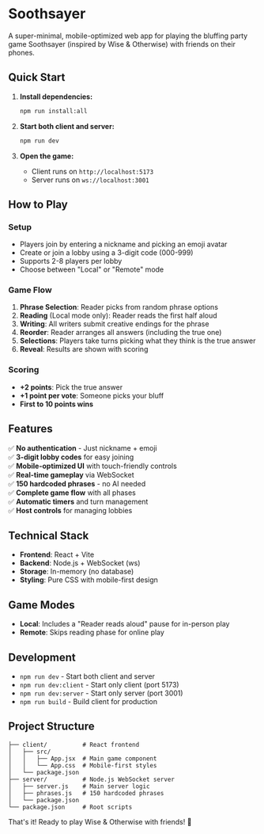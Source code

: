 # Soothsayer

A super-minimal, mobile-optimized web app for playing the bluffing party game Soothsayer (inspired by Wise & Otherwise) with friends on their phones.

## Quick Start

1. **Install dependencies:**
   ```bash
   npm run install:all
   ```

2. **Start both client and server:**
   ```bash
   npm run dev
   ```

3. **Open the game:**
   - Client runs on `http://localhost:5173`
   - Server runs on `ws://localhost:3001`

## How to Play

### Setup
- Players join by entering a nickname and picking an emoji avatar
- Create or join a lobby using a 3-digit code (000-999)
- Supports 2-8 players per lobby
- Choose between "Local" or "Remote" mode

### Game Flow
1. **Phrase Selection**: Reader picks from random phrase options
2. **Reading** (Local mode only): Reader reads the first half aloud
3. **Writing**: All writers submit creative endings for the phrase
4. **Reorder**: Reader arranges all answers (including the true one)
5. **Selections**: Players take turns picking what they think is the true answer
6. **Reveal**: Results are shown with scoring

### Scoring
- **+2 points**: Pick the true answer
- **+1 point per vote**: Someone picks your bluff
- **First to 10 points wins**

## Features

✅ **No authentication** - Just nickname + emoji  
✅ **3-digit lobby codes** for easy joining  
✅ **Mobile-optimized UI** with touch-friendly controls  
✅ **Real-time gameplay** via WebSocket  
✅ **150 hardcoded phrases** - no AI needed  
✅ **Complete game flow** with all phases  
✅ **Automatic timers** and turn management  
✅ **Host controls** for managing lobbies  

## Technical Stack

- **Frontend**: React + Vite
- **Backend**: Node.js + WebSocket (ws)
- **Storage**: In-memory (no database)
- **Styling**: Pure CSS with mobile-first design

## Game Modes

- **Local**: Includes a "Reader reads aloud" pause for in-person play
- **Remote**: Skips reading phase for online play

## Development

- `npm run dev` - Start both client and server
- `npm run dev:client` - Start only client (port 5173)  
- `npm run dev:server` - Start only server (port 3001)
- `npm run build` - Build client for production

## Project Structure

```
├── client/          # React frontend
│   ├── src/
│   │   ├── App.jsx  # Main game component
│   │   └── App.css  # Mobile-first styles
│   └── package.json
├── server/          # Node.js WebSocket server  
│   ├── server.js    # Main server logic
│   ├── phrases.js   # 150 hardcoded phrases
│   └── package.json
└── package.json     # Root scripts
```

That's it! Ready to play Wise & Otherwise with friends! 🎉
